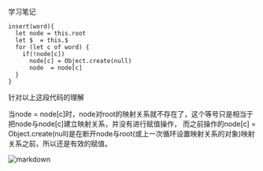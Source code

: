 学习笔记

```
insert(word){
  let node = this.root
  let $  = this.$
  for (let c of word) {
    if(!node[c])
      node[c] = Object.create(null)
      node  = node[c]
  }
}
```

针对以上这段代码的理解

当node = node[c]时，node对root的映射关系就不存在了，这个等号只是相当于把node与node[c]建立映射关系，并没有进行赋值操作，
而之前操作的node[c] = Object.create(null)是在断开node与root(或上一次循环设置映射关系的对象)映射关系之前，所以还是有效的赋值。


![markdown](https://www.mdeditor.com/images/logos/markdown.png "markdown")

